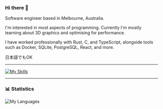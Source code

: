 ### Hi there 👋

Software engineer based in Melbourne, Australia.

I'm interested in most aspects of programming. Currently I'm mostly learning about 3D graphics and optimising for performance.

I have worked professionally with Rust, C, and TypeScript, alongside tools such as Docker, SQLite, PostgreSQL, React, and more.

日本語でもOK

---

[![My Skills](https://skillicons.dev/icons?i=rust,c,ts,ocaml,sqlite,neovim,docker)](https://skillicons.dev)

---

### 📊 Statistics

![My Languages](https://github-readme-stats.vercel.app/api/top-langs/?username=omnisci3nce)
